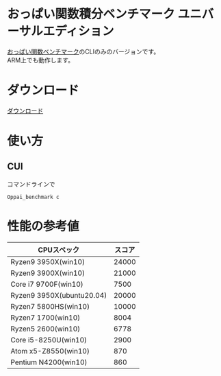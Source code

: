 # おっぱい関数積分ベンチマーク ユニバーサルエディション

[おっぱい関数ベンチマーク](https://github.com/PenguinCabinet/Oppai_benchmark)のCLIのみのバージョンです。\
ARM上でも動作します。



# ダウンロード
[ダウンロード](https://github.com/PenguinCabinet/Oppai_benchmark_universal_edition/releases/latest)

# 使い方

## CUI
コマンドラインで
```shell
Oppai_benchmark c
```


# 性能の参考値

CPUスペック | スコア 
--- | ---
Ryzen9 3950X(win10) | 24000
Ryzen9 3900X(win10)| 21000
Core i7 9700F(win10)| 7500
Ryzen9 3950X(ubuntu20.04) | 20000
Ryzen7 5800HS(win10)| 10000
Ryzen7 1700(win10) | 8004
Ryzen5 2600(win10) |6778
Core i5-8250U(win10)|2900
Atom x5-Z8550(win10)|870
Pentium N4200(win10)|860
